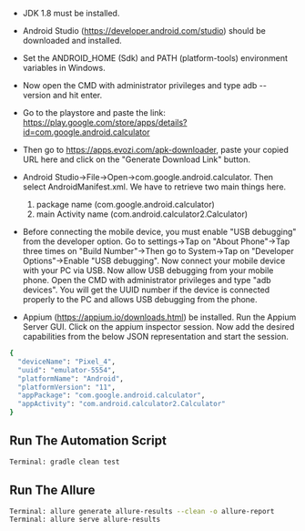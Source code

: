 -  JDK 1.8 must be installed.
-  Android Studio (https://developer.android.com/studio) should be downloaded and installed.
-  Set the ANDROID_HOME (Sdk) and PATH (platform-tools) environment variables in Windows.
-  Now open the CMD with administrator privileges and type adb --version and hit enter.
-  Go to the playstore and paste the link: https://play.google.com/store/apps/details?id=com.google.android.calculator
-  Then go to https://apps.evozi.com/apk-downloader, paste your copied URL here and click on the "Generate Download Link" button.
-  Android Studio->File->Open->com.google.android.calculator. Then select AndroidManifest.xml. We have to retrieve two main things here. 
   1. package name (com.google.android.calculator) 
   2. main Activity name (com.android.calculator2.Calculator) 

-  Before connecting the mobile device, you must enable "USB debugging" from the developer option. Go to settings->Tap on "About Phone"->Tap three times on "Build Number"->Then go to System->Tap on "Developer Options"->Enable "USB debugging". Now connect your mobile device with your PC via USB. Now allow USB debugging from your mobile phone. Open the CMD with administrator privileges and type "adb devices". You will get the UUID number if the device is connected properly to the PC and allows USB 
debugging from the phone.
-  Appium (https://appium.io/downloads.html) be installed. Run the Appium Server GUI. Click on the appium inspector session. Now add the desired capabilities from the below JSON representation and start the session.
  
```sh  
{
  "deviceName": "Pixel_4",
  "uuid": "emulator-5554",
  "platformName": "Android",
  "platformVersion": "11",
  "appPackage": "com.google.android.calculator",
  "appActivity": "com.android.calculator2.Calculator"
}
```

## Run The Automation Script
```sh
Terminal: gradle clean test
```

## Run The Allure
```sh
Terminal: allure generate allure-results --clean -o allure-report
Terminal: allure serve allure-results
```
